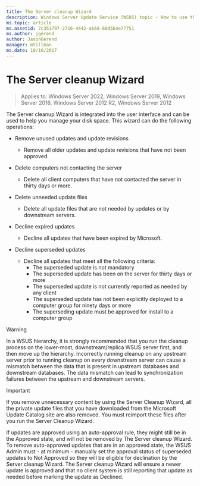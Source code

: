 ```yaml
---
title: The Server cleanup Wizard
description: Windows Server Update Service (WSUS) topic - How to use the Server cleanup Wizard to manage disk space
ms.topic: article
ms.assetid: 7c351797-2716-4442-a668-60d5b4e77751
ms.author: jgerend
author: JasonGerend
manager: mtillman
ms.date: 10/16/2017
---
```

# The Server cleanup Wizard

>Applies to: Windows Server 2022, Windows Server 2019, Windows Server 2016, Windows Server 2012 R2, Windows Server 2012

The Server cleanup Wizard is integrated into the user interface and can be used to help you manage your disk space. This wizard can do the following operations:

- Remove unused updates and update revisions
  - Remove all older updates and update revisions that have not been approved.

- Delete computers not contacting the server
  - Delete all client computers that have not contacted the server in thirty days or more.

- Delete unneeded update files
  - Delete all update files that are not needed by updates or by downstream servers.

- Decline expired updates
  - Decline all updates that have been expired by Microsoft.

- Decline superseded updates
  - Decline all updates that meet all the following criteria:
    - The superseded update is not mandatory
    - The superseded update has been on the server for thirty days or more
    - The superseded update is not currently reported as needed by any client
    - The superseded update has not been explicitly deployed to a computer group for ninety days or more
    - The superseding update must be approved for install to a computer group

> [!WARNING]
> In a WSUS hierarchy, it is strongly recommended that you run the cleanup process on the lower-most, downstream/replica WSUS server first, and then move up the hierarchy. Incorrectly running cleanup on any upstream server prior to running cleanup on every downstream server can cause a mismatch between the data that is present in upstream databases and downstream databases. The data mismatch can lead to synchronization failures between the upstream and downstream servers.
  
> [!IMPORTANT]
> If you remove unnecessary content by using the Server Cleanup Wizard, all the private update files that you have downloaded from the Microsoft Update Catalog site are also removed. You must reimport these files after you run the Server Cleanup Wizard.

If updates are approved using an auto-approval rule, they might still be in the Approved state, and will not be removed by The Server cleanup Wizard. To remove auto-approved updates that are in an approved state, the WSUS Admin must - at minimum - manually set the approval status of superseded updates to Not Approved so they will be eligible for declination by the Server cleanup Wizard. The Server cleanup Wizard will ensure a newer update is approved and that no client system is still reporting that update as needed before marking the update as Declined.
